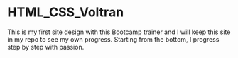 # HTML_CSS_Voltran
This is my first site design with this Bootcamp trainer and I will keep this site in my repo to see my own progress. Starting from the bottom, I progress step by step with passion.

